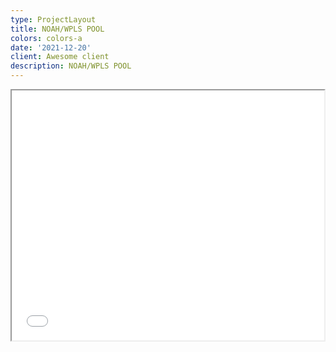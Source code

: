 ```yaml
---
type: ProjectLayout
title: NOAH/WPLS POOL
colors: colors-a
date: '2021-12-20'
client: Awesome client
description: NOAH/WPLS POOL
---
```

<iframe id="dextools-widget"
    title="DEXTools Trading Chart"
    width="500" height="400"
    src="https\\://www\\.dextools.io/widget-chart/en/pulse/pe-light/0x4aca92a7bfcfed5e07ee65d1dca815471a146b2b?theme=light\\\&chartType=2\\\&chartResolution=30\\\&drawingToolbars=false"></iframe>



